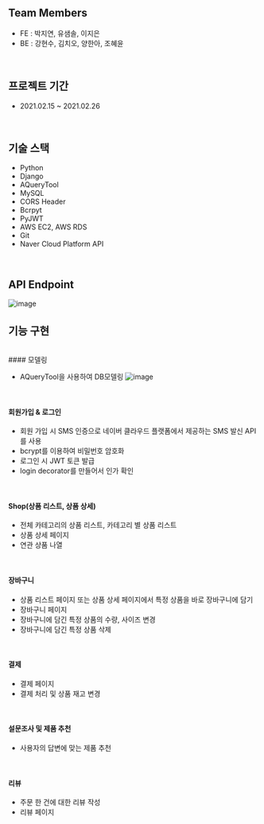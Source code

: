 ## Team Members
- FE : 박지연, 유샘솔, 이지은
- BE : 강현수, 김치오, 양한아, 조혜윤
<br>

## 프로젝트 기간
- 2021.02.15 ~ 2021.02.26
<br>

## 기술 스택

- Python
- Django
- AQueryTool
- MySQL
- CORS Header
- Bcrpyt
- PyJWT
- AWS EC2, AWS RDS
- Git
- Naver Cloud Platform API
<br>

## API Endpoint
![image](https://user-images.githubusercontent.com/70516522/115139410-b942b180-a06c-11eb-959c-8392ee19269e.png)
<br>

## 기능 구현
<br>
#### 모델링

- AQueryTool을 사용하여 DB모델링
![image](https://user-images.githubusercontent.com/70516522/115139417-c19aec80-a06c-11eb-8abc-0d71b69bb01c.png)
<br>

#### 회원가입 & 로그인

- 회원 가입 시 SMS 인증으로 네이버 클라우드 플랫폼에서 제공하는 SMS 발신 API를 사용
- bcrypt를 이용하여 비밀번호 암호화
- 로그인 시 JWT 토큰 발급
- login decorator를 만들어서 인가 확인
<br>

#### Shop(상품 리스트, 상품 상세)

- 전체 카테고리의 상품 리스트, 카테고리 별 상품 리스트
- 상품 상세 페이지
- 연관 상품 나열
<br>

#### 장바구니

- 상품 리스트 페이지 또는 상품 상세 페이지에서 특정 상품을 바로 장바구니에 담기
- 장바구니 페이지
- 장바구니에 담긴 특정 상품의 수량, 사이즈 변경
- 장바구니에 담긴 특정 상품 삭제
<br>

#### 결제

- 결제 페이지
- 결제 처리 및 상품 재고 변경
<br>

#### 설문조사 및 제품 추천

- 사용자의 답변에 맞는 제품 추천
<br>

#### 리뷰

- 주문 한 건에 대한 리뷰 작성
- 리뷰 페이지
